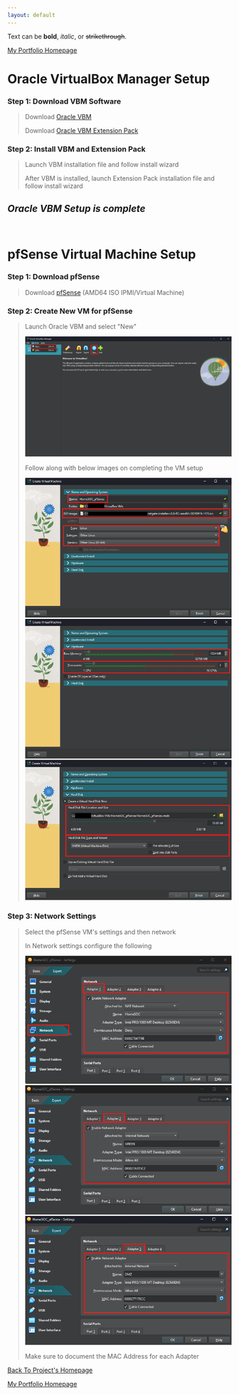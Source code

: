 ```yaml
---
layout: default
---
```


Text can be **bold**, _italic_, or ~~strikethrough~~.

[My Portfolio Homepage](https://brismit25.github.io/)

# Oracle VirtualBox Manager Setup

### Step 1: Download VBM Software

> Download [Oracle VBM](https://www.virtualbox.org/wiki/Downloads)
> 
> Download [Oracle VBM Extension Pack](https://www.virtualbox.org/wiki/Downloads)

### Step 2: Install VBM and Extension Pack

>Launch VBM installation file and follow install wizard
>
>After VBM is installed, launch Extension Pack installation file and follow install wizard

## _Oracle VBM Setup is complete_
<br>

# pfSense Virtual Machine Setup

### Step 1: Download pfSense

> Download [pfSense](https://www.pfsense.org/download/) (AMD64 ISO IPMI/Virtual Machine)

### Step 2: Create New VM for pfSense

> Launch Oracle VBM and select "New"
> 
> <img src="assets/pfSense/Creating New VM.png">
>
> Follow along with below images on completing the VM setup
>
> <img src="assets/pfSense/ Config 1.png">
>
> <img src="assets/pfSense/ Config 2.png">
>
> <img src="assets/pfSense/ Config 3.png">

### Step 3: Network Settings

> Select the pfSense VM's settings and then network
>
> In Network settings configure the following
>
> <img src="assets/pfSense/pfSense Network 2.png">
>
> <img src="assets/pfSense/pfSense Network 3.png">
>
> <img src="assets/pfSense/pfSense Network 4.png">
>
> Make sure to document the MAC Address for each Adapter

[Back To Project's Homepage](https://brismit25.github.io/Home-SOC-Lab-Setup/)

[My Portfolio Homepage](https://brismit25.github.io/)
